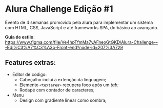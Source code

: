 # Alura Challenge Edição #1

Evento de 4 semanas promovido pela alura para implementar um sistema com HTML, CSS, JavaScript e até frameworks SPA, do básico ao avançado.

**Guia de estilo**: https://www.figma.com/file/Ve4hpTfmMa7yAFneoGtGKD/Alura-Challenge---Edi%C3%A7%C3%A3o-Front-end?node-id=207%3A729

## Features extras:
* Editor de codigo:
    * Cabeçalho inclui a extenção da linguagem;
    * Elemento ```<textarea>``` recupera foco após um *tab*;
    * Rodapé com contador de caracteres;
* Menu
    * Design com gradiente linear como sombra;